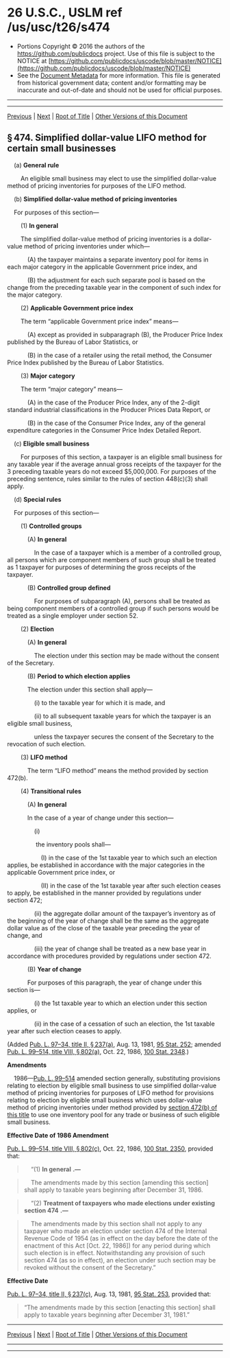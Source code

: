 ---
---

# 26 U.S.C., USLM ref /us/usc/t26/s474

* Portions Copyright © 2016 the authors of the https://github.com/publicdocs project.
  Use of this file is subject to the NOTICE at [https://github.com/publicdocs/uscode/blob/master/NOTICE](https://github.com/publicdocs/uscode/blob/master/NOTICE)
* See the [Document Metadata](././../../../../../../../..//README.md) for more information.
  This file is generated from historical government data; content and/or formatting may be inaccurate and out-of-date and should not be used for official purposes.

----------
----------

[Previous](./../../../../../../../..//us/usc/t26/stA/ch1/schE/ptII/sptD/m__us_usc_t26_s473.md) | [Next](./../../../../../../../..//us/usc/t26/stA/ch1/schE/ptII/sptD/m__us_usc_t26_s475.md) | [Root of Title](./../../../../../../../../) | [Other Versions of this Document](https://publicdocs.github.io/go/links?ns=uslm&ref=%2Fus%2Fusc%2Ft26%2Fs474)

## § 474. Simplified dollar-value LIFO method for certain small businesses

    (a) __General rule__ 

        An eligible small business may elect to use the simplified dollar-value method of pricing inventories for purposes of the LIFO method.

    (b) __Simplified dollar-value method of pricing inventories__ 

    For purposes of this section—

        (1) __In general__ 

        The simplified dollar-value method of pricing inventories is a dollar-value method of pricing inventories under which—

            (A) the taxpayer maintains a separate inventory pool for items in each major category in the applicable Government price index, and

            (B) the adjustment for each such separate pool is based on the change from the preceding taxable year in the component of such index for the major category.

        (2) __Applicable Government price index__ 

        The term “applicable Government price index” means—

            (A) except as provided in subparagraph (B), the Producer Price Index published by the Bureau of Labor Statistics, or

            (B) in the case of a retailer using the retail method, the Consumer Price Index published by the Bureau of Labor Statistics.

        (3) __Major category__ 

        The term “major category” means—

            (A) in the case of the Producer Price Index, any of the 2-digit standard industrial classifications in the Producer Prices Data Report, or

            (B) in the case of the Consumer Price Index, any of the general expenditure categories in the Consumer Price Index Detailed Report.

    (c) __Eligible small business__ 

        For purposes of this section, a taxpayer is an eligible small business for any taxable year if the average annual gross receipts of the taxpayer for the 3 preceding taxable years do not exceed $5,000,000. For purposes of the preceding sentence, rules similar to the rules of section 448(c)(3) shall apply.

    (d) __Special rules__ 

    For purposes of this section—

        (1) __Controlled groups__ 

            (A) __In general__ 

                In the case of a taxpayer which is a member of a controlled group, all persons which are component members of such group shall be treated as 1 taxpayer for purposes of determining the gross receipts of the taxpayer.

            (B) __Controlled group defined__ 

                For purposes of subparagraph (A), persons shall be treated as being component members of a controlled group if such persons would be treated as a single employer under section 52.

        (2) __Election__ 

            (A) __In general__ 

                The election under this section may be made without the consent of the Secretary.

            (B) __Period to which election applies__ 

            The election under this section shall apply—

                (i) to the taxable year for which it is made, and

                (ii) to all subsequent taxable years for which the taxpayer is an eligible small business,

                unless the taxpayer secures the consent of the Secretary to the revocation of such election.

        (3) __LIFO method__ 

            The term “LIFO method” means the method provided by section 472(b).

        (4) __Transitional rules__ 

            (A) __In general__ 

            In the case of a year of change under this section—

                (i)

                 the inventory pools shall—

                    (I) in the case of the 1st taxable year to which such an election applies, be established in accordance with the major categories in the applicable Government price index, or

                    (II) in the case of the 1st taxable year after such election ceases to apply, be established in the manner provided by regulations under section 472;

                (ii) the aggregate dollar amount of the taxpayer’s inventory as of the beginning of the year of change shall be the same as the aggregate dollar value as of the close of the taxable year preceding the year of change, and

                (iii) the year of change shall be treated as a new base year in accordance with procedures provided by regulations under section 472.

            (B) __Year of change__ 

            For purposes of this paragraph, the year of change under this section is—

                (i) the 1st taxable year to which an election under this section applies, or

                (ii) in the case of a cessation of such an election, the 1st taxable year after such election ceases to apply.

(Added [Pub. L. 97–34, title II, § 237(a)][/us/pl/97/34/s237/a], Aug. 13, 1981, [95 Stat. 252][/us/stat/95/252]; amended [Pub. L. 99–514, title VIII, § 802(a)][/us/pl/99/514/s802/a], Oct. 22, 1986, [100 Stat. 2348][/us/stat/100/2348].)

 __Amendments__ 

    1986—[Pub. L. 99–514][/us/pl/99/514] amended section generally, substituting provisions relating to election by eligible small business to use simplified dollar-value method of pricing inventories for purposes of LIFO method for provisions relating to election by eligible small business which uses dollar-value method of pricing inventories under method provided by [section 472(b) of this title][/us/usc/t26/s472/b] to use one inventory pool for any trade or business of such eligible small business.

 __Effective Date of 1986 Amendment__ 

[Pub. L. 99–514, title VIII, § 802(c)][/us/pl/99/514/s802/c], Oct. 22, 1986, [100 Stat. 2350][/us/stat/100/2350], provided that:

>     “(1)  __In general__  __.—__ 

>     The amendments made by this section \[amending this section\] shall apply to taxable years beginning after December 31, 1986.

>     “(2)  __Treatment of taxpayers who made elections under existing section 474__  __.—__ 

>     The amendments made by this section shall not apply to any taxpayer who made an election under section 474 of the Internal Revenue Code of 1954 (as in effect on the day before the date of the enactment of this Act \[Oct. 22, 1986\]) for any period during which such election is in effect. Notwithstanding any provision of such section 474 (as so in effect), an election under such section may be revoked without the consent of the Secretary.”

 __Effective Date__ 

[Pub. L. 97–34, title II, § 237(c)][/us/pl/97/34/s237/c], Aug. 13, 1981, [95 Stat. 253][/us/stat/95/253], provided that: 

> “The amendments made by this section \[enacting this section\] shall apply to taxable years beginning after December 31, 1981.”

----------

[Previous](./../../../../../../../..//us/usc/t26/stA/ch1/schE/ptII/sptD/m__us_usc_t26_s473.md) | [Next](./../../../../../../../..//us/usc/t26/stA/ch1/schE/ptII/sptD/m__us_usc_t26_s475.md) | [Root of Title](./../../../../../../../../) | [Other Versions of this Document](https://publicdocs.github.io/go/links?ns=uslm&ref=%2Fus%2Fusc%2Ft26%2Fs474)

----------
----------

[/us/pl/97/34/s237/a]: https://publicdocs.github.io/go/links?ns=uslm&ref=%2Fus%2Fpl%2F97%2F34%2Fs237%2Fa
[/us/stat/95/252]: https://publicdocs.github.io/go/links?ns=uslm&ref=%2Fus%2Fstat%2F95%2F252
[/us/pl/99/514/s802/a]: https://publicdocs.github.io/go/links?ns=uslm&ref=%2Fus%2Fpl%2F99%2F514%2Fs802%2Fa
[/us/stat/100/2348]: https://publicdocs.github.io/go/links?ns=uslm&ref=%2Fus%2Fstat%2F100%2F2348
[/us/pl/99/514]: https://publicdocs.github.io/go/links?ns=uslm&ref=%2Fus%2Fpl%2F99%2F514
[/us/usc/t26/s472/b]: https://publicdocs.github.io/go/links?ns=uslm&ref=%2Fus%2Fusc%2Ft26%2Fs472%2Fb
[/us/pl/99/514/s802/c]: https://publicdocs.github.io/go/links?ns=uslm&ref=%2Fus%2Fpl%2F99%2F514%2Fs802%2Fc
[/us/stat/100/2350]: https://publicdocs.github.io/go/links?ns=uslm&ref=%2Fus%2Fstat%2F100%2F2350
[/us/pl/97/34/s237/c]: https://publicdocs.github.io/go/links?ns=uslm&ref=%2Fus%2Fpl%2F97%2F34%2Fs237%2Fc
[/us/stat/95/253]: https://publicdocs.github.io/go/links?ns=uslm&ref=%2Fus%2Fstat%2F95%2F253


